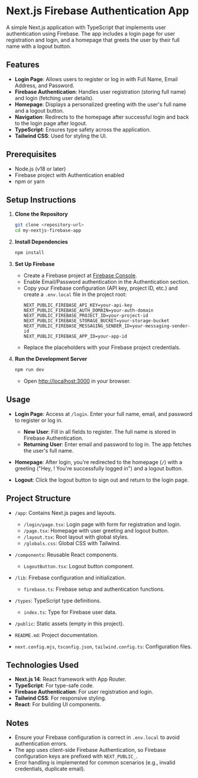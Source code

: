 # Next.js Firebase Authentication App

A simple Next.js application with TypeScript that implements user authentication using Firebase. The app includes a login page for user registration and login, and a homepage that greets the user by their full name with a logout button.

## Features

- **Login Page**: Allows users to register or log in with Full Name, Email Address, and Password.
- **Firebase Authentication**: Handles user registration (storing full name) and login (fetching user details).
- **Homepage**: Displays a personalized greeting with the user's full name and a logout button.
- **Navigation**: Redirects to the homepage after successful login and back to the login page after logout.
- **TypeScript**: Ensures type safety across the application.
- **Tailwind CSS**: Used for styling the UI.

## Prerequisites

- Node.js (v18 or later)
- Firebase project with Authentication enabled
- npm or yarn

## Setup Instructions

1. **Clone the Repository**
   ```bash
   git clone <repository-url>
   cd my-nextjs-firebase-app
   ```

2. **Install Dependencies**
   ```bash
   npm install
   ```

3. **Set Up Firebase**
   - Create a Firebase project at [Firebase Console](https://console.firebase.google.com/).
   - Enable Email/Password authentication in the Authentication section.
   - Copy your Firebase configuration (API key, project ID, etc.) and create a `.env.local` file in the project root:
     ```env
     NEXT_PUBLIC_FIREBASE_API_KEY=your-api-key
     NEXT_PUBLIC_FIREBASE_AUTH_DOMAIN=your-auth-domain
     NEXT_PUBLIC_FIREBASE_PROJECT_ID=your-project-id
     NEXT_PUBLIC_FIREBASE_STORAGE_BUCKET=your-storage-bucket
     NEXT_PUBLIC_FIREBASE_MESSAGING_SENDER_ID=your-messaging-sender-id
     NEXT_PUBLIC_FIREBASE_APP_ID=your-app-id
     ```
   - Replace the placeholders with your Firebase project credentials.

4. **Run the Development Server**
   ```bash
   npm run dev
   ```
   - Open [http://localhost:3000](http://localhost:3000) in your browser.

## Usage

- **Login Page**: Access at `/login`. Enter your full name, email, and password to register or log in.
  - **New User**: Fill in all fields to register. The full name is stored in Firebase Authentication.
  - **Returning User**: Enter email and password to log in. The app fetches the user's full name.

- **Homepage**: After login, you're redirected to the homepage (`/`) with a greeting ("Hey, <Full Name>! You're successfully logged in") and a logout button.
- **Logout**: Click the logout button to sign out and return to the login page.

## Project Structure

- `/app`: Contains Next.js pages and layouts.
  - `/login/page.tsx`: Login page with form for registration and login.
  - `/page.tsx`: Homepage with user greeting and logout button.
  - `/layout.tsx`: Root layout with global styles.
  - `/globals.css`: Global CSS with Tailwind.

- `/components`: Reusable React components.
  - `LogoutButton.tsx`: Logout button component.

- `/lib`: Firebase configuration and initialization.
  - `firebase.ts`: Firebase setup and authentication functions.

- `/types`: TypeScript type definitions.
  - `index.ts`: Type for Firebase user data.

- `/public`: Static assets (empty in this project).
- `README.md`: Project documentation.
- `next.config.mjs`, `tsconfig.json`, `tailwind.config.ts`: Configuration files.

## Technologies Used

- **Next.js 14**: React framework with App Router.
- **TypeScript**: For type-safe code.
- **Firebase Authentication**: For user registration and login.
- **Tailwind CSS**: For responsive styling.
- **React**: For building UI components.

## Notes

- Ensure your Firebase configuration is correct in `.env.local` to avoid authentication errors.
- The app uses client-side Firebase Authentication, so Firebase configuration keys are prefixed with `NEXT_PUBLIC_`.
- Error handling is implemented for common scenarios (e.g., invalid credentials, duplicate email).